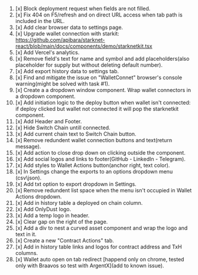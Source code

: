 1.  [x] Block deployment request when fields are not filled.
2.  [x] Fix 404 on F5/refresh and on direct URL access when tab path is included in the URL.
3.  [x] Add clear browser data to settings page.
4.  [x] Upgrade wallet connection with starkit: https://github.com/apibara/starknet-react/blob/main/docs/components/demo/starknetkit.tsx
5.  [x] Add Vercel's analytics.
6.  [x] Remove field's text for name and symbol and add placeholders(also placeholder for supply but without deleting default number).
7.  [x] Add export history data to settings tab.
8.  [x] Find and mitigate the issue on "WalletConnet" browser's console warning(might be solved with task #1).
9.  [x] Create a a dropdown window component. Wrap wallet connectors in a dropdown component.
10. [x] Add initiation logic to the deploy button when wallet isn't connected: if deploy clicked but wallet not connected it will pop the starknetkit component.
11. [x] Add Header and Footer.
12. [x] Hide Switch Chain untill connected.
13. [x] Add current chain text to Switch Chain button.
14. [x] Remove redundent wallet connection buttons and text(return message).
15. [x] Add action to close drop down on clicking outside the component.
16. [x] Add social logos and links to footer(GitHub - LinkedIn - Telegram).
17. [x] Add styles to Wallet Actions button(anchor right, text color).
18. [x] In Settings change the exports to an options dropdown menu (csv\json).
19. [x] Add txt option to export dropdown in Settings.
20. [x] Remove redundent list space when the menu isn't occupied in Wallet Actions dropdown.
21. [x] Add in history table a deployed on chain column.
22. [x] Add OnlyDust logo.
23. [x] Add a temp logo in header.
24. [x] Clear gap on the right of the page.
25. [x] Add a div to nest a curved asset component and wrap the logo and text in it.
26. [x] Create a new "Contract Actions" tab.
27. [x] Add in history table links and logos for contract address and TxH columns.
28. [x] Wallet auto open on tab redirect [happend only on chrome, tested only with Braavos so test with ArgentX](add to known issue).